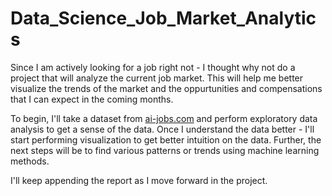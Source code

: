 # Data_Science_Job_Market_Analytics
Since I am actively looking for a job right not - I thought why not do a project that will analyze the current job market. This will help me better visualize the trends of the market and the oppurtunities and compensations that I can expect in the coming months.

To begin, I'll take a dataset from [ai-jobs.com](https://ai-jobs.net/) and perform exploratory data analysis to get a sense of the data. Once I understand the data better - I'll start performing visualization to get better intuition on the data. Further, the next steps will be to find various patterns or trends using machine learning methods.

I'll keep appending the report as I move forward in the project.
